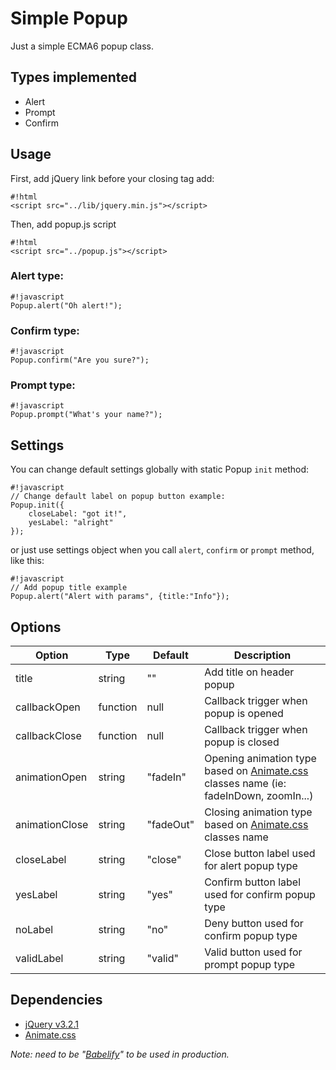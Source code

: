 # Simple Popup

Just a simple ECMA6 popup class.

## Types implemented

* Alert
* Prompt
* Confirm

## Usage
First, add jQuery link before your closing <body> tag add:

```
#!html
<script src="../lib/jquery.min.js"></script>
```
Then, add popup.js script
```
#!html
<script src="../popup.js"></script>
```


### Alert type:
```
#!javascript
Popup.alert("Oh alert!");
```

### Confirm type:
```
#!javascript
Popup.confirm("Are you sure?");
```

### Prompt type:
```
#!javascript
Popup.prompt("What's your name?");
```



## Settings
You can change default settings globally with static Popup ```init``` method:

```
#!javascript
// Change default label on popup button example:
Popup.init({
    closeLabel: "got it!",
    yesLabel: "alright"
});
```
or just use settings object when you call ```alert```, ```confirm``` or ```prompt``` method, like this:
```
#!javascript
// Add popup title example
Popup.alert("Alert with params", {title:"Info"});
```


## Options
Option | Type | Default | Description
------ | ---- | ------- | -----------
title | string | "" | Add title on header popup
callbackOpen | function | null | Callback trigger when popup is opened
callbackClose | function | null | Callback trigger when popup is closed
animationOpen | string | "fadeIn" | Opening animation type based on [Animate.css](https://daneden.github.io/animate.css/) classes name (ie: fadeInDown, zoomIn...)
animationClose | string | "fadeOut" | Closing animation type based on [Animate.css](https://daneden.github.io/animate.css/) classes name
closeLabel | string | "close" | Close button label used for alert popup type
yesLabel  | string | "yes" | Confirm button label used for confirm popup type
noLabel  | string | "no" | Deny button used for confirm popup type
validLabel| string | "valid" | Valid button used for prompt popup type

## Dependencies

* [jQuery v3.2.1](https://code.jquery.com/jquery-3.2.1.min.js)
* [Animate.css](https://daneden.github.io/animate.css/)

*Note: need to be "[Babelify](https://babeljs.io/)" to be used in production.*